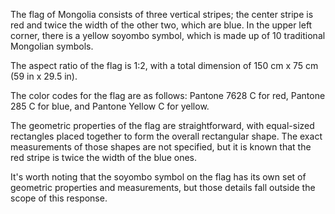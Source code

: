 The flag of Mongolia consists of three vertical stripes; the center stripe is red and twice the width of the other two, which are blue. In the upper left corner, there is a yellow soyombo symbol, which is made up of 10 traditional Mongolian symbols.

The aspect ratio of the flag is 1:2, with a total dimension of 150 cm x 75 cm (59 in x 29.5 in).

The color codes for the flag are as follows: Pantone 7628 C for red, Pantone 285 C for blue, and Pantone Yellow C for yellow.

The geometric properties of the flag are straightforward, with equal-sized rectangles placed together to form the overall rectangular shape. The exact measurements of those shapes are not specified, but it is known that the red stripe is twice the width of the blue ones.

It's worth noting that the soyombo symbol on the flag has its own set of geometric properties and measurements, but those details fall outside the scope of this response.